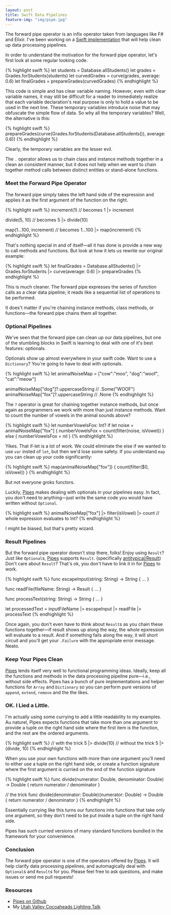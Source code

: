 ```yaml
---
layout: post
title: Swift Data Pipelines
feature-img: "img/pipe.jpg"
---
```


The forward pipe operator is an infix operator taken from languages like F# and Elixir. I've been
working on a [Swift implementation](https://github.com/jarsen/Pipes) that will help clean up data
processing pipelines.

In order to understand the motivation for the forward pipe operator, let's first look at some regular looking code.

{% highlight swift %}
let students = Database.allStudents()
let grades = Grades.forStudents(students)
let curvedGrades = curve(grades, average: 0.6)
let finalGrades = prepareGrades(curvedGrades)
{% endhighlight %}

This code is simple and has clear variable naming.
However, even with clear variable names, it may still be difficult for a reader to immediately realize that each
variable declaration's real purpose is only to hold a value to be used in the next line. These temporary variables
introduce noise that may obfuscate the simple flow of data. So why all the temporary variables? Well, the alternative is this:

{% highlight swift %}
prepareGrades(curve(Grades.forStudents(Database.allStudents()), average: 0.6))
{% endhighlight %}

Clearly, the temporary variables are the lesser evil.

The `.` operator allows us to chain class and instance
methods together in a clean an consistent manner, but it does not help when we want to chain together method calls
between distinct entities or stand-alone functions.

### Meet the Forward Pipe Operator

The forward pipe simply takes the left hand side of the expression and applies it as the first argument of
the function on the right.

{% highlight swift %}
increment(1) // becomes
1 |> increment

divide(5, 10) // becomes
5 |> divide(10)

map(1...100, increment) // becomes
1...100 |> map(increment)
{% endhighlight %}

That's nothing special in and of itself—all it has done is provide a new way to call methods and functions.
But look at how it lets us rewrite our original example:

{% highlight swift %}
let finalGrades = Database.allStudents()
                  |> Grades.forStudents
                  |> curve(average: 0.6)
                  |> prepareGrades
{% endhighlight %}

This is much cleaner. The forward pipe expresses the series of function calls as a clear data pipeline; it reads like a sequential list of operations to be performed.

It does't matter if you're chaining instance methods, class methods, or functions—the forward pipe chains them all together.

### Optional Pipelines

We've seen that the forward pipe can clean up our data pipelines, but one of the stumbling blocks in Swift
is learning to deal with one of it's best features: optionals.

Optionals show up almost everywhere in your swift code. Want to use a `Dictionary`? You're going to have to
deal with optionals.

{% highlight swift %}
let animalNoiseMap = ["cow":"moo", "dog":"woof", "cat":"meow"]

animalNoiseMap["dog"]?.uppercaseString // .Some("WOOF")
animalNoiseMap["fox"]?.uppercaseString // .None
{% endhighlight %}

The `?` operator is great for chaining together instance methods, but once again as programmers we work with
more than just instance methods. Want to count the number of vowels in the animal sounds above?

{% highlight swift %}
let numberVowelsFox: Int?
if let noise = animalNoiseMap["fox"] {
    numberVowelsFox = count(filter(noise, isVowel))
}
else {
    numberVowelsFox = nil
}
{% endhighlight %}


Yikes. That if-let is a lot of work. We could eliminate the else if we wanted to use `var` insted of `let`, but then we'd lose some safety. If you understand `map` you can clean up your code significantly:

{% highlight swift %}
map(animalNoiseMap["fox"]) { count(filter($0, isVowel)) }
{% endhighlight %}

But not everyone groks functors.

Luckily, [Pipes](https://github.com/jarsen/Pipes) makes dealing with optionals in your pipelines easy. In fact,
you don't need to anything—just write the same code you would have written without `Optional`.

{% highlight swift %}
animalNoiseMap["fox"]
|> filter(isVowel)
|> count // whole expression evaluates to Int?
{% endhighlight %}

I might be biased, but that's pretty wizard.

### Result Pipelines

But the forward pipe operator doesn't stop there, folks! Enjoy using `Result`? Just like `Optional`s, [Pipes](https://github.com/jarsen/Pipes)
supports `Result`. (specifically [antitypical/Result](https://github.com/antitypical/Result)) Don't care about `Result`? That's ok, you don't have to link it in for [Pipes](https://github.com/jarsen/Pipes) to work.

{% highlight swift %}
func escapeInput(string: String) -> String { ... }

func readFile(fileName: String) -> Result<String> { ... }

func processText(string: String) -> String { ... }

let processedText = inputFileName
                    |> escapeInput
                    |> readFile
                    |> processText
{% endhighlight %}

Once again, you don't even have to think about `Result`s as you chain these functions together—if result shows
up along the way, the whole epxression will evaluate to a result. And if something fails along the way, it
will short circuit and you'll get your `.Failure` with the appropriate error message. Neato.

### Keep Your Pipes Clean
[Pipes](https://github.com/jarsen/Pipes) lends itself very well to functional programming ideas. Ideally,
keep all the functions and methods in the data processing pipeline pure—i.e., without side effects.
Pipes has a bunch of pure implementations and helper
functions for `Array` and `Dictionary` so you can perform pure versions of `append`, `extend`, `remove`
and the the likes.

### OK. I Lied a Little.
I'm actually using some currying to add a little readability to my examples. Au naturel, Pipes
 expects functions that take more than one argument to provide a tuple on the right hand side where the first
item is the function, and the rest are the ordered arguments.

{% highlight swift %}
// with the trick
5 |> divide(10)
// without the trick
5 |> (divide, 10)
{% endhighlight %}

When you use your own functions with more than one argument you'll need to either use a tuple on the right hand side, or create a function signature where the first argument is curried on the end of the function signature

{% highlight swift %}
func divide(numerator: Double, denominator: Double) -> Double {
    return numerator / denominator
}

// the trick
func divide(denominator: Double)(numerator: Double) -> Double {
    return numerator / denominator
}
{% endhighlight %}

Essentially currying like this turns our functions into functions that take only one argument, so they don't
need to be put inside a tuple on the right hand side.

Pipes has such curried versions of many standard functions bundled in the framework for your convenience.

### Conclusion

The forward pipe operator is one of the operators offered by [Pipes](https://github.com/jarsen/Pipes). It will help
clarify data processing pipelines, and automagically deal with `Optional`s and `Result`s for you. Please feel free
to ask questions, and make issues or send me pull requests!

### Resources
* [Pipes on Github](https://github.com/jarsen/Pipes)
* My [Utah Valley Cocoaheads Lighting Talk](http://www.slideshare.net/jarsen7/pipes-48485417)
